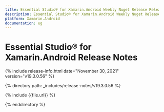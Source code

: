 ```yaml
---
title: Essential Studio® for Xamarin.Android Weekly Nuget Release Release Notes  
description: Essential Studio® for Xamarin.Android Weekly Nuget Release Release Notes  
platform: Xamarin.Android
documentation: ug
---
```


# Essential Studio® for Xamarin.Android  Release Notes  

{% include release-info.html date="November 30, 2021"  version="v19.3.0.56" %} 


{% directory path: _includes/release-notes/v19.3.0.56 %}

{% include {{file.url}} %}

{% enddirectory %}
